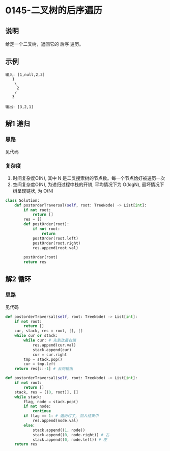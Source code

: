 # 0145-二叉树的后序遍历

## 说明
给定一个二叉树，返回它的 后序 遍历。

## 示例
```
输入: [1,null,2,3]  
   1
    \
     2
    /
   3 

输出: [3,2,1]
```

## 解1 递归

### 思路
见代码

### 复杂度
1. 时间复杂度O(N), 其中 N 是二叉搜索树的节点数。每一个节点恰好被遍历一次
2. 空间复杂度O(N), 为递归过程中栈的开销, 平均情况下为 O(logN), 最坏情况下树呈现链状, 为 O(N)

```python
class Solution:
    def postorderTraversal(self, root: TreeNode) -> List[int]:
        if not root:
            return []
        res = []
        def postOrder(root):
            if not root:
                return
            postOrder(root.left)
            postOrder(root.right)
            res.append(root.val)
            
        postOrder(root)
        return res
```

## 解2 循环

### 思路
见代码

```python
def postorderTraversal(self, root: TreeNode) -> List[int]:
    if not root:
        return []
    cur, stack, res = root, [], []
    while cur or stack:
        while cur: # 先到达最右端
            res.append(cur.val)
            stack.append(cur)
            cur = cur.right
        tmp = stack.pop()
        cur = tmp.left
    return res[::-1] # 反向输出
```

```python
def postorderTraversal(self, root: TreeNode) -> List[int]:
    if not root:
        return []
    stack, res = [(0, root)], []
    while stack:
        flag, node = stack.pop()
        if not node:
            continue
        if flag == 1: # 遍历过了, 加入结果中
            res.append(node.val)
        else:
            stack.append((1, node))
            stack.append((0, node.right)) # 右
            stack.append((0, node.left)) # 左
    return res
```